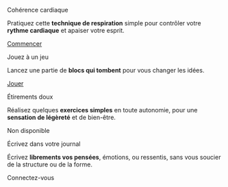 <div class="tileset">
    <div class="tile" style="flex: 6;">
        <img src="{{ ASSET static/illustrations/respiration.webp }}" alt="" />
        <div>
            <p class="reference">Cohérence cardiaque</p>
            <p>Pratiquez cette <b>technique de respiration</b> simple pour contrôler votre <b>rythme cardiaque</b> et apaiser votre esprit.</p>
            <div class="actions">
                <a href="/coherence">Commencer</a>
            </div>
        </div>
    </div>
    <div class="tile" style="flex: 5;">
        <img src="{{ ASSET static/illustrations/staks.webp }}" alt="" />
        <div>
            <p class="reference">Jouez à un jeu</p>
            <p>Lancez une partie de <b>blocs qui tombent</b> pour vous changer les idées.</p>
            <div class="actions">
                <a href="/staks">Jouer</a>
            </div>
        </div>
    </div>
    <div class="tile" style="flex: 5;">
        <img src="{{ ASSET static/illustrations/etirements.webp }}" alt="" />
        <div>
            <p class="reference">Étirements doux</p>
            <p>Réalisez quelques <b>exercices simples</b> en toute autonomie, pour une <b>sensation de légèreté</b> et de bien-être.</p>
            <div class="actions">
                <a class="disabled">Non disponible</a>
            </div>
        </div>
    </div>
    <div class="tile" style="flex: 6;">
        <img src="{{ ASSET static/illustrations/ecriture.webp }}" alt="" />
        <div>
            <p class="reference">Écrivez dans votre journal</p>
            <p>Écrivez <b>librements vos pensées</b>, émotions, ou ressentis, sans vous soucier de la structure ou de la forme.</p>
            <div class="actions">
                <a class="disabled">Connectez-vous</a>
            </div>
        </div>
    </div>
</div>
